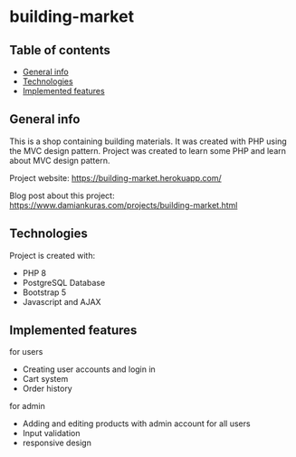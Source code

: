 # building-market

## Table of contents
* [General info](#general-info)
* [Technologies](#technologies)
* [Implemented features](#implemented-features)

## General info
This is a shop containing building materials. It was created with PHP using the MVC design pattern.
Project was created to learn some PHP and learn about MVC design pattern.

Project website:
https://building-market.herokuapp.com/

Blog post about this project:
https://www.damiankuras.com/projects/building-market.html

## Technologies
Project is created with:
* PHP 8 
* PostgreSQL Database
* Bootstrap 5
* Javascript and AJAX

## Implemented features
for users
* Creating user accounts and login in
* Cart system
* Order history

for admin
* Adding and editing products with admin account
for all users
* Input validation
* responsive design

